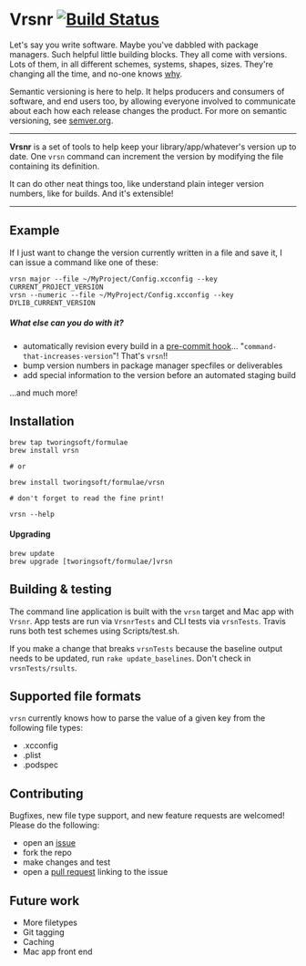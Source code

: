 # Vrsnr [![Build Status](https://travis-ci.org/TwoRingSoft/Vrsnr.svg?branch=master)](https://travis-ci.org/TwoRingSoft/Vrsnr)

Let's say you write software. Maybe you've dabbled with package managers. Such helpful little building blocks. They all come with versions. Lots of them, in all different schemes, systems, shapes, sizes. They're changing all the time, and no-one knows [why](http://sentimentalversioning.org). 

Semantic versioning is here to help. It helps producers and consumers of software, and end users too, by allowing everyone involved to communicate about each how each release changes the product. For more on semantic versioning, see [semver.org](http://semver.org).

---

**Vrsnr** is a set of tools to help keep your library/app/whatever's version up to date. One `vrsn` command can increment the version by modifying the file containing its definition. 

It can do other neat things too, like understand plain integer version numbers, like for builds. And it's extensible!

---

## Example

If I just want to change the version currently written in a file and save it, I can issue a command like one of these:

```
vrsn major --file ~/MyProject/Config.xcconfig --key CURRENT_PROJECT_VERSION
vrsn --numeric --file ~/MyProject/Config.xcconfig --key DYLIB_CURRENT_VERSION
```

##### What else can you do with it?

- automatically revision every build in a [pre-commit hook](http://stackoverflow.com/questions/17101473/change-version-file-automatically-on-commit-with-git/17101505#17101505)... "`command-that-increases-version`"! That's `vrsn`!!
- bump version numbers in package manager specfiles or deliverables
- add special information to the version before an automated staging build

...and much more!

## Installation

```
brew tap tworingsoft/formulae
brew install vrsn

# or 

brew install tworingsoft/formulae/vrsn

# don't forget to read the fine print!

vrsn --help
```

#### Upgrading

```
brew update
brew upgrade [tworingsoft/formulae/]vrsn
```

## Building & testing

The command line application is built with the `vrsn` target and Mac app with `Vrsnr`. App tests are run via `VrsnrTests` and CLI tests via `vrsnTests`. Travis runs both test schemes using Scripts/test.sh.

If you make a change that breaks `vrsnTests` because the baseline output needs to be updated, run `rake update_baselines`. Don't check in `vrsnTests/rsults`.

## Supported file formats

`vrsn` currently knows how to parse the value of a given key from the following file types:

- .xcconfig
- .plist
- .podspec

## Contributing

Bugfixes, new file type support, and new feature requests are welcomed! Please do the following:

- open an [issue](https://github.com/TwoRingSoft/Vrsnr/issues/new)
- fork the repo
- make changes and test
- open a [pull request](https://github.com/TwoRingSoft/Vrsnr/compare) linking to the issue

## Future work

- More filetypes
- Git tagging
- Caching
- Mac app front end

